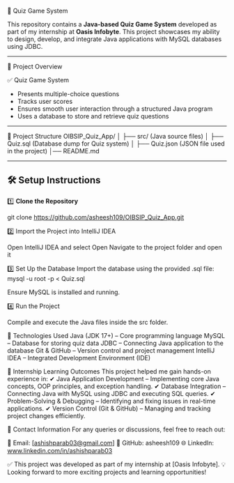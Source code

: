  🎯 Quiz Game System

This repository contains a **Java-based Quiz Game System** developed as part of my internship at **Oasis Infobyte**. This project showcases my ability to design, develop, and integrate Java applications with MySQL databases using JDBC.

---

 📌 Project Overview

✅ Quiz Game System  
- Presents multiple-choice questions  
- Tracks user scores  
- Ensures smooth user interaction through a structured Java program  
- Uses a database to store and retrieve quiz questions  

---

 📂 Project Structure
OIBSIP_Quiz_App/ │ ├── src/ (Java source files) │ ├── Quiz.sql (Database dump for Quiz system) │ ├── Quiz.json (JSON file used in the project) │── README.md


---

## 🛠 Setup Instructions

1️⃣ **Clone the Repository**  
   
   git clone https://github.com/asheesh109/OIBSIP_Quiz_App.git

2️⃣ Import the Project into IntelliJ IDEA

Open IntelliJ IDEA and select Open
Navigate to the project folder and open it

3️⃣ Set Up the Database
Import the database using the provided .sql file:
mysql -u root -p < Quiz.sql

Ensure MySQL is installed and running.

4️⃣ Run the Project

Compile and execute the Java files inside the src folder.

📜 Technologies Used
Java (JDK 17+) – Core programming language
MySQL – Database for storing quiz data
JDBC – Connecting Java application to the database
Git & GitHub – Version control and project management
IntelliJ IDEA – Integrated Development Environment (IDE)

🎯 Internship Learning Outcomes
This project helped me gain hands-on experience in:
✔ Java Application Development – Implementing core Java concepts, OOP principles, and exception handling.
✔ Database Integration – Connecting Java with MySQL using JDBC and executing SQL queries.
✔ Problem-Solving & Debugging – Identifying and fixing issues in real-time applications.
✔ Version Control (Git & GitHub) – Managing and tracking project changes efficiently.

📧 Contact Information
For any queries or discussions, feel free to reach out:

📩 Email: [ashishparab03@gmail.com]
🔗 GitHub: asheesh109
🌐 LinkedIn: www.linkedin.com/in/ashishparab03

✅ This project was developed as part of my internship at [Oasis Infobyte].
💡 Looking forward to more exciting projects and learning opportunities!

